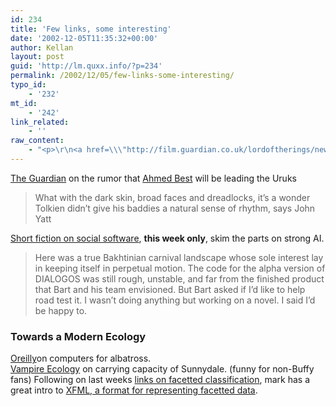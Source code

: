 ```yaml
---
id: 234
title: 'Few links, some interesting'
date: '2002-12-05T11:35:32+00:00'
author: Kellan
layout: post
guid: 'http://lm.quxx.info/?p=234'
permalink: /2002/12/05/few-links-some-interesting/
typo_id:
    - '232'
mt_id:
    - '242'
link_related:
    - ''
raw_content:
    - "<p>\r\n<a href=\\\"http://film.guardian.co.uk/lordoftherings/news/0,11016,852217,00.html\\\">\r\nThe Guardian</a> on the rumor that \r\n<a href=:http://us.imdb.com/Name?Best,+Ahmed\\\">Ahmed Best</a> will be leading the Uruks\r\n\r\n<blockquote>\r\nWhat with the dark skin, broad faces and dreadlocks, it\\'s a wonder Tolkien\r\ndidn\\'t give his baddies a natural sense of rhythm, says John Yatt\r\n</blockquote>\r\n</p>\r\n<p>\r\n<a href=\\\"http://www.salon.com/books/feature/2002/11/28/literary/print.html\\\">\r\nShort fiction on social software</a>, <b>this week only</b>, skim the parts on strong AI. \r\n\r\n<blockquote>\r\nHere was a true  Bakhtinian  carnival  landscape whose sole interest lay in\r\nkeeping itself in perpetual motion. The code for the alpha version of DIALOGOS\r\nwas still rough, unstable, and far from the finished product that Bart and his\r\nteam envisioned. But Bart asked if I\\'d like to help road test it. I wasn\\'t\r\ndoing anything but working on a novel. I said I\\'d be happy to.\r\n</blockquote>\r\n\r\n</p>\r\n<p>\r\n<h3>Towards a Modern Ecology</h3>\r\n<a\r\nhref=\\\"http://www.oreillynet.com/pub/a/oreilly/cprog/news/albatross_1202.html\\\">Oreilly</a>\r\non computers for albatross.\r\n<br />\r\n<a href=\\\"http://www.stanford.edu/~bthomas/vamp/vampecology.htm\\\">Vampire\r\nEcology</a> on carrying capacity of Sunnydale. (funny for non-Buffy fans)\r\n\r\n</p>\r\n<p>\r\nFollowing on last weeks <a href=\\\"http://laughingmeme.org/archives/000232.html#facetted\\\">links on facetted classification</a>, mark has a great intro to <a href=\\\"http://diveintomark.org/archives/2002/12/03.html#this_is_xfml\\\">XFML, a format for representing facetted data</a>.\r\n</p>"
---
```


[The Guardian](http://film.guardian.co.uk/lordoftherings/news/0,11016,852217,00.html) on the rumor that [Ahmed Best](:http://us.imdb.com/Name?Best,+Ahmed") will be leading the Uruks

> What with the dark skin, broad faces and dreadlocks, it’s a wonder Tolkien didn’t give his baddies a natural sense of rhythm, says John Yatt

[Short fiction on social software](http://www.salon.com/books/feature/2002/11/28/literary/print.html), **this week only**, skim the parts on strong AI.

> Here was a true Bakhtinian carnival landscape whose sole interest lay in keeping itself in perpetual motion. The code for the alpha version of DIALOGOS was still rough, unstable, and far from the finished product that Bart and his team envisioned. But Bart asked if I’d like to help road test it. I wasn’t doing anything but working on a novel. I said I’d be happy to.

### Towards a Modern Ecology

[Oreilly](http://www.oreillynet.com/pub/a/oreilly/cprog/news/albatross_1202.html)on computers for albatross.   
[Vampire Ecology](http://www.stanford.edu/~bthomas/vamp/vampecology.htm) on carrying capacity of Sunnydale. (funny for non-Buffy fans) Following on last weeks [links on facetted classification](http://laughingmeme.org/archives/000232.html#facetted), mark has a great intro to [XFML, a format for representing facetted data](http://diveintomark.org/archives/2002/12/03.html#this_is_xfml).